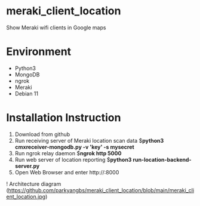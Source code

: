 # meraki_client_location
Show Meraki wifi clients in Google maps

# Environment
- Python3
- MongoDB
- ngrok
- Meraki
- Debian 11

# Installation Instruction
1) Download from github
2) Run receiving server of Meraki location scan data
    $**python3 cmxreceiver-mongodb.py -v 'key' -s mysecret**
4) Run ngrok relay daemon
    $**ngrok http 5000**
6) Run web server of location reporting
   $**python3 run-location-backend-server.py**
7) Open Web Browser and enter http://<web server IP>:8000

! Architecture diagram (https://github.com/parkyangbs/meraki_client_location/blob/main/meraki_client_location.jpg)
